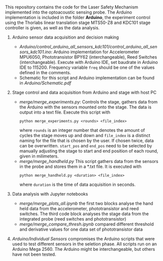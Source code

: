 This repository contains the code for the Laser Safety Mechanism implemented into the optoacoustic sensing probe. The Arduino implementation is included in the folder **Arduino**, the experiment control using the Thorlabs linear translation stage MTS50-Z8 and KDC101 stage controller is given, as well as the data analysis.

1) Arduino sensor data acquisition and decision making
   - _Arduino/control_arduino_all_sensors_kdc101/control_arduino_all_sensors_kdc101.ino_: Arduino implementation for Accelerometer MPU6050, Phototransistor BPY62 (interchangeable), Reed Switches (interchangeable). Execute with Arduino IDE, set baudrate in Arduino IDE to 115200. Frequency variable ```freq``` should be one of the values defined in the comments. 
   - Schematic for this script and Arduino implementation can be found in _Arduino/Schematic.pdf_
2) Stage control and data acquisition from Arduino and stage with host PC
   - _merge/merge_experiments.py_: Controls the stage, gathers data from the Arduino with the sensors mounted onto the stage. The data is output into a text file. Execute this script with
     ```
     python merge_experiments.py <rounds> <file_index>
     ```
     where ```rounds``` is an integer number that denotes the amount of cycles the stage moves up and down and ```file_index``` is a distinct naming for the file that is chosen by the user. If chosen twice, data can be overwritten. ```start_pos``` and ```end_pos``` need to be selected by manually adjusting the stage to start and end position of each round, given in milimeters.
   - _merge/merge_handheld.py_ This script gathers data from the sensors in the probe and stores them in a *.txt file. It is executed with
     ```
     python merge_handheld.py <duration> <file_index>
     ```
     where ```duration``` is the time of data acquisition in seconds. 
3) Data analysis with Jupyter notebooks 
   - _merge/merge_plots_all.ipynb_ the first two blocks analyse the hand held data from the accelerometer, phototransistor and reed switches. The third code block analyses the stage data from the integrated probe (reed switches and phototransistor)
   - _merge/merge_compare_thresh.ipynb_ compared different threshold and derivative values for one data set of phototransistor data

4) _Arduino/Individual Sensors_ compromises the Arduino scripts that were used to test different sensors in the seletion phase. All scripts run on an Arduino Mega 2560. The Arduino might be interchangeable, but others have not been tested. 
